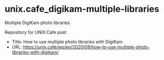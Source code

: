 # unix.cafe_digikam-multiple-libraries
Multiple DigiKam photo libraries

Repository for UNIX.Cafe post

- Title:  How to use multiple photo libraries with DigiKam
- URL:    https://unix.cafe/wp/en/2020/08/how-to-use-multiple-photo-libraries-with-digikam/
